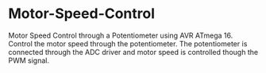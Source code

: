 # Motor-Speed-Control
Motor Speed Control through a Potentiometer using AVR ATmega 16.
Control the motor speed through the potentiometer. The potentiometer is connected through the ADC driver and motor speed is controlled though the PWM signal.
